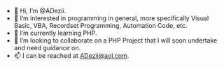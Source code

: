 - 👋 Hi, I’m @ADezii.
- 👀 I’m interested in programming in general, more specifically Visual Basic, VBA, Recordset Programming, Automation Code, etc.
- 🌱 I’m currently learning PHP.
- 💞️ I’m looking to collaborate on a PHP Project that I will soon undertake and need guidance on.
- 📫 I can be reached at ADezii@aol.com.

<!---
ADezii/ADezii is a ✨ special ✨ repository because its `README.md` (this file) appears on your GitHub profile.
You can click the Preview link to take a look at your changes.
--->
